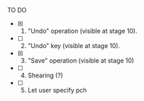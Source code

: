 TO DO

* [x] 1. "Undo" operation (visible at stage 10).
* [ ] 2. "Undo" key (visible at stage 10).
* [x] 3. "Save" operation (visible at stage 10)
* [ ] 4. Shearing (?)
* [ ] 5. Let user specify pch

